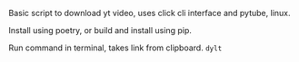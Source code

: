 Basic script to download yt video, uses click cli interface and pytube, linux.

Install using poetry, or build and install using pip.

Run command in terminal, takes link from clipboard.
`dylt`
